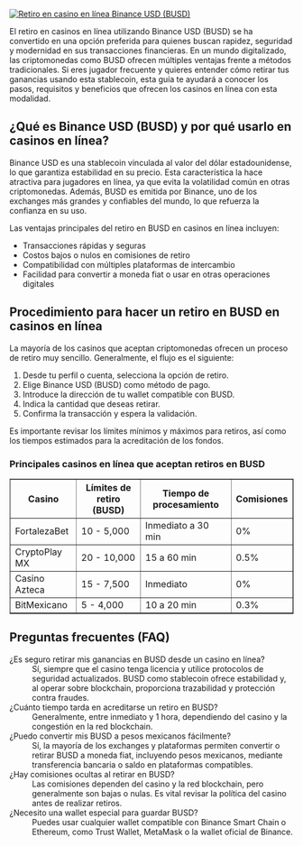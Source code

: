 [![Retiro en casino en línea Binance USD (BUSD)](https://123-caf.pages.dev/gitsignup.png)](https://vrmoo.ru/Bt82HjjY)

<p>El retiro en casinos en línea utilizando Binance USD (BUSD) se ha convertido en una opción preferida para quienes buscan rapidez, seguridad y modernidad en sus transacciones financieras. En un mundo digitalizado, las criptomonedas como BUSD ofrecen múltiples ventajas frente a métodos tradicionales. Si eres jugador frecuente y quieres entender cómo retirar tus ganancias usando esta stablecoin, esta guía te ayudará a conocer los pasos, requisitos y beneficios que ofrecen los casinos en línea con esta modalidad.</p>  <h2>¿Qué es Binance USD (BUSD) y por qué usarlo en casinos en línea?</h2>   <p>Binance USD es una stablecoin vinculada al valor del dólar estadounidense, lo que garantiza estabilidad en su precio. Esta característica la hace atractiva para jugadores en línea, ya que evita la volatilidad común en otras criptomonedas. Además, BUSD es emitida por Binance, uno de los exchanges más grandes y confiables del mundo, lo que refuerza la confianza en su uso.</p>   <p>Las ventajas principales del retiro en BUSD en casinos en línea incluyen:</p>   <ul>     <li>Transacciones rápidas y seguras</li>     <li>Costos bajos o nulos en comisiones de retiro</li>     <li>Compatibilidad con múltiples plataformas de intercambio</li>     <li>Facilidad para convertir a moneda fiat o usar en otras operaciones digitales</li>   </ul>  <h2>Procedimiento para hacer un retiro en BUSD en casinos en línea</h2>   <p>La mayoría de los casinos que aceptan criptomonedas ofrecen un proceso de retiro muy sencillo. Generalmente, el flujo es el siguiente:</p>   <ol>     <li>Desde tu perfil o cuenta, selecciona la opción de retiro.</li>     <li>Elige Binance USD (BUSD) como método de pago.</li>     <li>Introduce la dirección de tu wallet compatible con BUSD.</li>     <li>Indica la cantidad que deseas retirar.</li>     <li>Confirma la transacción y espera la validación.</li>   </ol>   <p>Es importante revisar los límites mínimos y máximos para retiros, así como los tiempos estimados para la acreditación de los fondos.</p>  <h3>Principales casinos en línea que aceptan retiros en BUSD</h3>   <table border="1" cellpadding="5" cellspacing="0">     <tr>       <th>Casino</th>       <th>Límites de retiro (BUSD)</th>       <th>Tiempo de procesamiento</th>       <th>Comisiones</th>     </tr>     <tr>       <td>FortalezaBet</td>       <td>10 - 5,000</td>       <td>Inmediato a 30 min</td>       <td>0%</td>     </tr>     <tr>       <td>CryptoPlay MX</td>       <td>20 - 10,000</td>       <td>15 a 60 min</td>       <td>0.5%</td>     </tr>     <tr>       <td>Casino Azteca</td>       <td>15 - 7,500</td>       <td>Inmediato</td>       <td>0%</td>     </tr>     <tr>       <td>BitMexicano</td>       <td>5 - 4,000</td>       <td>10 a 20 min</td>       <td>0.3%</td>     </tr>   </table>  <h2>Preguntas frecuentes (FAQ)</h2>   <dl>     <dt>¿Es seguro retirar mis ganancias en BUSD desde un casino en línea?</dt>     <dd>Sí, siempre que el casino tenga licencia y utilice protocolos de seguridad actualizados. BUSD como stablecoin ofrece estabilidad y, al operar sobre blockchain, proporciona trazabilidad y protección contra fraudes.</dd>        <dt>¿Cuánto tiempo tarda en acreditarse un retiro en BUSD?</dt>     <dd>Generalmente, entre inmediato y 1 hora, dependiendo del casino y la congestión en la red blockchain.</dd>        <dt>¿Puedo convertir mis BUSD a pesos mexicanos fácilmente?</dt>     <dd>Sí, la mayoría de los exchanges y plataformas permiten convertir o retirar BUSD a moneda fiat, incluyendo pesos mexicanos, mediante transferencia bancaria o saldo en plataformas compatibles.</dd>        <dt>¿Hay comisiones ocultas al retirar en BUSD?</dt>     <dd>Las comisiones dependen del casino y la red blockchain, pero generalmente son bajas o nulas. Es vital revisar la política del casino antes de realizar retiros.</dd>        <dt>¿Necesito una wallet especial para guardar BUSD?</dt>     <dd>Puedes usar cualquier wallet compatible con Binance Smart Chain o Ethereum, como Trust Wallet, MetaMask o la wallet oficial de Binance.</dd>   </dl>